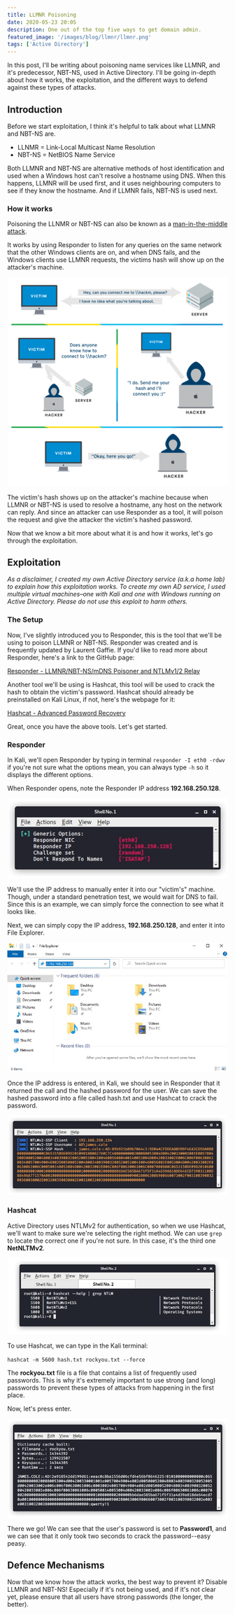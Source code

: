 ```yaml
---
title: LLMNR Poisoning
date: 2020-05-23 20:05
description: One out of the top five ways to get domain admin.
featured_image: '/images/blog/llmnr/llmnr.png'
tags: ['Active Directory']
---
```


In this post, I'll be writing about poisoning name services like LLMNR, and it's predecessor, NBT-NS, used in Active Directory. I'll be going in-depth about how it works, the exploitation, and the different ways to defend against these types of attacks.

## Introduction

Before we start exploitation, I think it's helpful to talk about what LLMNR and NBT-NS are. 

* LLNMR = Link-Local Multicast Name Resolution
* NBT-NS = NetBIOS Name Service

Both LLMNR and NBT-NS are alternative methods of host identification and used when a Windows host can't resolve a hostname using DNS. When this happens, LLMNR will be used first, and it uses neighbouring computers to see if they know the hostname. And if LLMNR fails, NBT-NS is used next.

### How it works

Poisoning the LLNMR or NBT-NS can also be known as a [man-in-the-middle attack](https://www.rapid7.com/fundamentals/man-in-the-middle-attacks/). 

It works by using Responder to listen for any queries on the same network that the other Windows clients are on, and when DNS fails, and the Windows clients use LLMNR requests, the victims hash will show up on the attacker's machine.

<img src="/images/blog/llmnr/intro.png" alt="poisoning llmnr and nbt-ns">

The victim's hash shows up on the attacker's machine because when LLMNR or NBT-NS is used to resolve a hostname, any host on the network can reply. And since an attacker can use Responder as a tool, it will poison the request and give the attacker the victim's hashed password.

Now that we know a bit more about what it is and how it works, let's go through the exploitation.

## Exploitation

*As a disclaimer, I created my own Active Directory service (a.k.a home lab) to explain how this exploitation works. To create my own AD service, I used multiple virtual machines–one with Kali and one with Windows running on Active Directory. Please do not use this exploit to harm others.*

### The Setup

Now, I've slightly introduced you to Responder, this is the tool that we'll be using to poison LLMNR or NBT-NS. Responder was created and is frequently updated by Laurent Gaffie. If you'd like to read more about Responder, here's a link to the GitHub page: 

[Responder - LLMNR/NBT-NS/mDNS Poisoner and NTLMv1/2 Relay](https://github.com/lgandx/Responder)

Another tool we'll be using is Hashcat, this tool will be used to crack the hash to obtain the victim's password. Hashcat should already be preinstalled on Kali Linux, if not, here's the webpage for it:

[Hashcat - Advanced Password Recovery](https://hashcat.net/hashcat/)

Great, once you have the above tools. Let's get started. 

### Responder

In Kali, we'll open Responder by typing in terminal `responder -I eth0 -rdwv` if you're not sure what the options mean, you can always type `-h` so it displays the different options.

When Responder opens, note the Responder IP address **192.168.250.128**. 

<img src="/images/blog/llmnr/responder.jpg" alt="running responder">

We'll use the IP address to manually enter it into our "victim's" machine. Though, under a standard penetration test, we would wait for DNS to fail. Since this is an example, we can simply force the connection to see what it looks like.

Next, we can simply copy the IP address, **192.168.250.128**, and enter it into File Explorer.

<img src="/images/blog/llmnr/windows.jpg" alt="victim's machine">

Once the IP address is entered, in Kali, we should see in Responder that it returned the call and the hashed password for the user.  We can save the hashed password into a file called hash.txt and use Hashcat to crack the password.

<img src="/images/blog/llmnr/hash.jpg" alt="hashed response from responder">

### Hashcat

Active Directory uses NTLMv2 for authentication, so when we use Hashcat, we'll want to make sure we're selecting the right method. We can use `grep` to locate the correct one if you're not sure. In this case, it's the third one **NetNLTMv2**.

<img src="/images/blog/llmnr/hashcat.jpg" alt="hashcat modes">

To use Hashcat, we can type in the Kali terminal:

`hashcat -m 5600 hash.txt rockyou.txt --force`

The **rockyou.txt** file is a file that contains a list of frequently used passwords. This is why it's extremely important to use strong (and long) passwords to prevent these types of attacks from happening in the first place.

Now, let's press enter.

<img src="/images/blog/llmnr/hashcatresults.jpg" alt="hashcat modes">

There we go! We can see that the user's password is set to **Password1**, and we can see that it only took two seconds to crack the password--easy peasy.

## Defence Mechanisms

Now that we know how the attack works, the best way to prevent it? Disable LLMNR and NBT-NS! Especially if it's not being used, and if it's not clear yet, please ensure that all users have strong passwords (the longer, the better).



